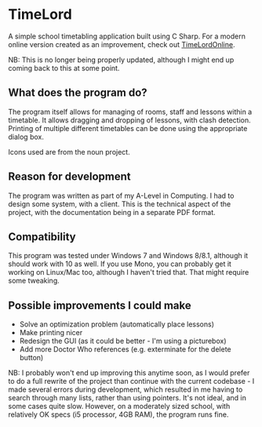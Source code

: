 # TimeLord
A simple school timetabling application built using C Sharp. For a modern online version created as an improvement, check out [TimeLordOnline](https://github.com/OhmGeek/TimeLordOnline).

NB: This is no longer being properly updated, although I might end up coming back to this at some point.

## What does the program do?
The program itself allows for managing of rooms, staff and lessons within a timetable. It allows dragging and dropping of lessons, with clash detection. Printing of multiple different timetables can be done using the appropriate dialog box.

Icons used are from the noun project.

## Reason for development

The program was written as part of my A-Level in Computing. I had to design some system, with a client. This is the technical aspect of the project, with the documentation being in a separate PDF format.

## Compatibility

This program was tested under Windows 7 and Windows 8/8.1, although it should work with 10 as well. If you use Mono, you can probably get it working on Linux/Mac too, although I haven't tried that. That might require some tweaking.

## Possible improvements I could make
- Solve an optimization problem (automatically place lessons)
- Make printing nicer
- Redesign the GUI (as it could be better - I'm using a picturebox)
- Add more Doctor Who references (e.g. exterminate for the delete button)

NB: I probably won't end up improving this anytime soon, as I would prefer to do a full rewrite of the project than continue with the current codebase - I made several errors during development, which resulted in me having to search through many lists, rather than using pointers. It's not ideal, and in some cases quite slow. However, on a moderately sized school, with relatively OK specs (i5 processor, 4GB RAM), the program runs fine.

